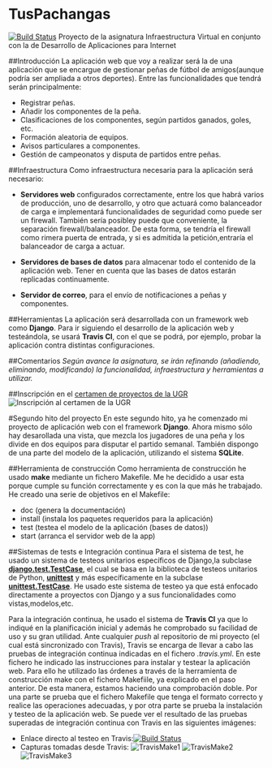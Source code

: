 # TusPachangas
[![Build Status](https://travis-ci.org/mabarrbai/TusPachangas.svg?branch=master)](https://travis-ci.org/mabarrbai/TusPachangas)
Proyecto de la asignatura Infraestructura Virtual en conjunto con la de Desarrollo de Aplicaciones para Internet

##Introducción
La aplicación web que voy a realizar será la de una aplicación que se encargue de gestionar peñas de fútbol de amigos(aunque podría ser ampliada a otros deportes). Entre las funcionalidades que tendrá serán principalmente:
* Registrar peñas.
* Añadir los componentes de la peña.
* Clasificaciones de los componentes, según partidos ganados, goles, etc.
* Formación aleatoria de equipos.
* Avisos particulares a componentes.
* Gestión de campeonatos y disputa de partidos entre peñas.
	
##Infraestructura
Como infraestructura necesaria para la aplicación será necesario:
* **Servidores web** configurados correctamente, entre los que habrá varios de producción, uno de desarrollo, y otro que actuará como balanceador de carga e implementará funcionalidades de seguridad como puede ser un firewall. También sería posibley puede que conveniente, la separación firewall/balanceador. De esta forma, se tendría el firewall como rimera puerta de entrada, y si es admitida la petición,entraría el balanceador de carga a actuar.

* **Servidores de bases de datos** para almacenar todo el contenido de la aplicación web. Tener en cuenta que las bases de datos estarán replicadas continuamente.
	
* **Servidor de correo**, para el envío de notificaciones a peñas y componentes.	
	
##Herramientas
La aplicación será desarrollada con un framework web como **Django**.
Para ir siguiendo el desarrollo de la aplicación web y testeándola, se usará **Travis CI**, con el que se podrá, por ejemplo, probar la aplicación contra distintas configuraciones.

##Comentarios
*Según avance la asignatura, se irán refinando (añadiendo, eliminando, modificando) la funcionalidad, infraestructura y herramientas a utilizar.*
	
##Inscripción en el [certamen de proyectos de la UGR](http://osl.ugr.es/bases-de-los-premios-a-proyectos-libres-de-la-ugr/)
![Inscripción al certamen de la UGR](http://i1016.photobucket.com/albums/af281/raperaco/inscripcionCertamenUGR_zps34rx09mo.png)

#Segundo hito del proyecto
En este segundo hito, ya he comenzado mi proyecto de aplicación web con el framework **Django**. Ahora mismo sólo hay desarollada una vista, que mezcla los jugadores de una peña y los divide en dos equipos para disputar el partido semanal. También dispongo de una parte del modelo de la aplicación, utilizando el sistema **SQLite**.

##Herramienta de construcción
Como herramienta de construcción he usado **make** mediante un fichero Makefile. Me he decidido a usar esta porque cumple su función correctamente y es con la que más he trabajado.
He creado una serie de objetivos en el Makefile:
* doc (genera la documentación)
* install (instala los paquetes requeridos para la aplicación)
* test (testea el modelo de la aplicación (bases de datos))
* start (arranca el servidor web de la app)

##Sistemas de tests e Integración continua
Para el sistema de test, he usado un sistema de testeos unitarios específicos de Django,la subclase **[django.test.TestCase](https://docs.djangoproject.com/en/1.8/topics/testing/tools/#django.test.TestCase)**, el cual se basa en la biblioteca de testeos unitarios de Python, **[unittest](https://docs.python.org/3/library/unittest.html#module-unittest)** y más específicamente en la subclase **[unittest.TestCase](https://docs.python.org/3/library/unittest.html#unittest.TestCase)**. 
He usado este sistema de testeo ya que está enfocado directamente a proyectos con Django y a sus funcionalidades como vistas,modelos,etc.

Para la integración continua, he usado el sistema de **Travis CI** ya que lo indiqué en la planificación inicial y además he comprobado su facilidad de uso y su gran utilidad. Ante cualquier *push* al repositorio de mi proyecto (el cual está sincronizado con Travis), Travis se encarga de llevar a cabo las pruebas de integración continua indicadas en el fichero *.travis.yml*.
En este fichero he indicado las instrucciones para instalar y testear la aplicación web. Para ello he utilizado las órdenes a través de la herramienta de construcción make con el fichero Makefiile, ya explicado en el paso anterior.
De esta manera, estamos haciendo una comprobación doble. Por una parte se prueba que el fichero Makefile que tenga el formato correcto y realice las operaciones adecuadas, y por otra parte se prueba la instalación y testeo de la aplicación web.
Se puede ver el resultado de las pruebas superadas de integración continua con Travis en las siguientes imágenes:
* Enlace directo al testeo en Travis:[![Build Status](https://travis-ci.org/mabarrbai/TusPachangas.svg?branch=master)](https://travis-ci.org/mabarrbai/TusPachangas)
* Capturas tomadas desde Travis:
![TravisMake1](http://i1016.photobucket.com/albums/af281/raperaco/travisMake1_zpswr5eafgc.png)
![TravisMake2](http://i1016.photobucket.com/albums/af281/raperaco/travisMake1_zps2wkpmeas.png)
![TravisMake3](http://i1016.photobucket.com/albums/af281/raperaco/travisMake2_zpsfmoiny2p.png)
